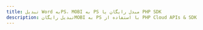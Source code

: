 ---title: تبدیل Word بهPS، MOBI به PS مبدل رایگان یا PHP SDKdescription: تبدیل رایگانMOBI به PS با استفاده از PHP Cloud APIs & SDK. همچنین اسناد Microsoft Word و OpenOffice را در Cloud ایجاد، ویرایش و رندر کنید.---